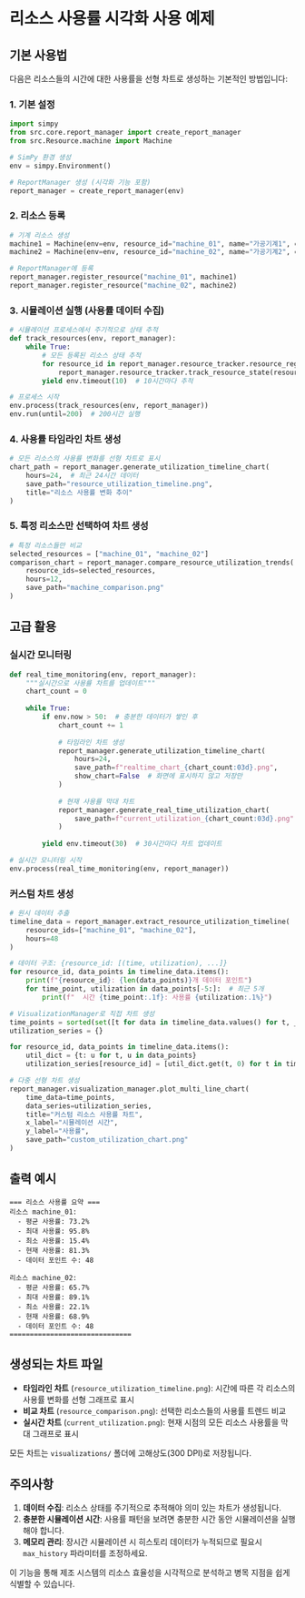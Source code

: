 # 리소스 사용률 시각화 사용 예제

## 기본 사용법

다음은 리소스들의 시간에 대한 사용률을 선형 차트로 생성하는 기본적인 방법입니다:

### 1. 기본 설정

```python
import simpy
from src.core.report_manager import create_report_manager
from src.Resource.machine import Machine

# SimPy 환경 생성
env = simpy.Environment()

# ReportManager 생성 (시각화 기능 포함)
report_manager = create_report_manager(env)
```

### 2. 리소스 등록

```python
# 기계 리소스 생성
machine1 = Machine(env=env, resource_id="machine_01", name="가공기계1", capacity=1)
machine2 = Machine(env=env, resource_id="machine_02", name="가공기계2", capacity=1)

# ReportManager에 등록
report_manager.register_resource("machine_01", machine1)
report_manager.register_resource("machine_02", machine2)
```

### 3. 시뮬레이션 실행 (사용률 데이터 수집)

```python
# 시뮬레이션 프로세스에서 주기적으로 상태 추적
def track_resources(env, report_manager):
    while True:
        # 모든 등록된 리소스 상태 추적
        for resource_id in report_manager.resource_tracker.resource_registry:
            report_manager.resource_tracker.track_resource_state(resource_id)
        yield env.timeout(10)  # 10시간마다 추적

# 프로세스 시작
env.process(track_resources(env, report_manager))
env.run(until=200)  # 200시간 실행
```

### 4. 사용률 타임라인 차트 생성

```python
# 모든 리소스의 사용률 변화를 선형 차트로 표시
chart_path = report_manager.generate_utilization_timeline_chart(
    hours=24,  # 최근 24시간 데이터
    save_path="resource_utilization_timeline.png",
    title="리소스 사용률 변화 추이"
)
```

### 5. 특정 리소스만 선택하여 차트 생성

```python
# 특정 리소스들만 비교
selected_resources = ["machine_01", "machine_02"]
comparison_chart = report_manager.compare_resource_utilization_trends(
    resource_ids=selected_resources,
    hours=12,
    save_path="machine_comparison.png"
)
```

## 고급 활용

### 실시간 모니터링

```python
def real_time_monitoring(env, report_manager):
    """실시간으로 사용률 차트를 업데이트"""
    chart_count = 0
    
    while True:
        if env.now > 50:  # 충분한 데이터가 쌓인 후
            chart_count += 1
            
            # 타임라인 차트 생성
            report_manager.generate_utilization_timeline_chart(
                hours=24,
                save_path=f"realtime_chart_{chart_count:03d}.png",
                show_chart=False  # 화면에 표시하지 않고 저장만
            )
            
            # 현재 사용률 막대 차트
            report_manager.generate_real_time_utilization_chart(
                save_path=f"current_utilization_{chart_count:03d}.png"
            )
            
        yield env.timeout(30)  # 30시간마다 차트 업데이트

# 실시간 모니터링 시작
env.process(real_time_monitoring(env, report_manager))
```

### 커스텀 차트 생성

```python
# 원시 데이터 추출
timeline_data = report_manager.extract_resource_utilization_timeline(
    resource_ids=["machine_01", "machine_02"],
    hours=48
)

# 데이터 구조: {resource_id: [(time, utilization), ...]}
for resource_id, data_points in timeline_data.items():
    print(f"{resource_id}: {len(data_points)}개 데이터 포인트")
    for time_point, utilization in data_points[-5:]:  # 최근 5개
        print(f"  시간 {time_point:.1f}: 사용률 {utilization:.1%}")

# VisualizationManager로 직접 차트 생성
time_points = sorted(set([t for data in timeline_data.values() for t, _ in data]))
utilization_series = {}

for resource_id, data_points in timeline_data.items():
    util_dict = {t: u for t, u in data_points}
    utilization_series[resource_id] = [util_dict.get(t, 0) for t in time_points]

# 다중 선형 차트 생성
report_manager.visualization_manager.plot_multi_line_chart(
    time_data=time_points,
    data_series=utilization_series,
    title="커스텀 리소스 사용률 차트",
    x_label="시뮬레이션 시간",
    y_label="사용률",
    save_path="custom_utilization_chart.png"
)
```

## 출력 예시

```
=== 리소스 사용률 요약 ===
리소스 machine_01:
  - 평균 사용률: 73.2%
  - 최대 사용률: 95.8%
  - 최소 사용률: 15.4%
  - 현재 사용률: 81.3%
  - 데이터 포인트 수: 48

리소스 machine_02:
  - 평균 사용률: 65.7%
  - 최대 사용률: 89.1%
  - 최소 사용률: 22.1%
  - 현재 사용률: 68.9%
  - 데이터 포인트 수: 48
==============================
```

## 생성되는 차트 파일

- **타임라인 차트** (`resource_utilization_timeline.png`): 시간에 따른 각 리소스의 사용률 변화를 선형 그래프로 표시
- **비교 차트** (`resource_comparison.png`): 선택한 리소스들의 사용률 트렌드 비교
- **실시간 차트** (`current_utilization.png`): 현재 시점의 모든 리소스 사용률을 막대 그래프로 표시

모든 차트는 `visualizations/` 폴더에 고해상도(300 DPI)로 저장됩니다.

## 주의사항

1. **데이터 수집**: 리소스 상태를 주기적으로 추적해야 의미 있는 차트가 생성됩니다.
2. **충분한 시뮬레이션 시간**: 사용률 패턴을 보려면 충분한 시간 동안 시뮬레이션을 실행해야 합니다.
3. **메모리 관리**: 장시간 시뮬레이션 시 히스토리 데이터가 누적되므로 필요시 `max_history` 파라미터를 조정하세요.

이 기능을 통해 제조 시스템의 리소스 효율성을 시각적으로 분석하고 병목 지점을 쉽게 식별할 수 있습니다.
